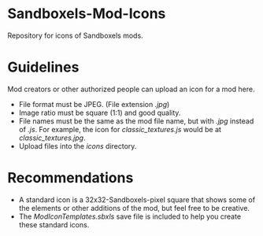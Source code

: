# Sandboxels-Mod-Icons
Repository for icons of Sandboxels mods.

# Guidelines
Mod creators or other authorized people can upload an icon for a mod here.

* File format must be JPEG. (File extension _.jpg_)
* Image ratio must be square (1:1) and good quality.
* File names must be the same as the mod file name, but with _.jpg_ instead of _.js_. For example, the icon for _classic_textures.js_ would be at _classic_textures.jpg_.
* Upload files into the _icons_ directory.

# Recommendations
* A standard icon is a 32x32-Sandboxels-pixel square that shows some of the elements or other additions of the mod, but feel free to be creative.
* The _ModIconTemplates.sbxls_ save file is included to help you create these standard icons.
